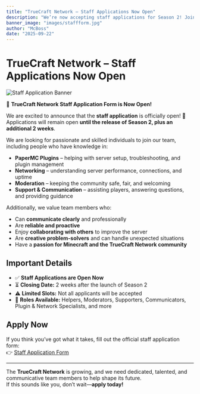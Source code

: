 ```yaml
---
title: "TrueCraft Network – Staff Applications Now Open"
description: "We’re now accepting staff applications for Season 2! Join the TrueCraft Network team and help us grow."
banner_image: "images/staffform.jpg"
author: "McBoss"
date: "2025-09-22"
---
```


# TrueCraft Network – Staff Applications Now Open

![Staff Application Banner](https://news.truecraft.top/static/images/staffform.jpg)

📢 **TrueCraft Network Staff Application Form is Now Open!**  

We are excited to announce that the **staff application** is officially open! 🎉  
Applications will remain open **until the release of Season 2, plus an additional 2 weeks**.  

We are looking for passionate and skilled individuals to join our team, including people who have knowledge in:  
- **PaperMC Plugins** – helping with server setup, troubleshooting, and plugin management  
- **Networking** – understanding server performance, connections, and uptime  
- **Moderation** – keeping the community safe, fair, and welcoming  
- **Support & Communication** – assisting players, answering questions, and providing guidance  

Additionally, we value team members who:  
- Can **communicate clearly** and professionally  
- Are **reliable and proactive**  
- Enjoy **collaborating with others** to improve the server  
- Are **creative problem-solvers** and can handle unexpected situations  
- Have a **passion for Minecraft and the TrueCraft Network community**  

## Important Details
- ✅ **Staff Applications are Open Now**  
- ⏳ **Closing Date:** 2 weeks after the launch of Season 2  
- ⚠️ **Limited Slots:** Not all applicants will be accepted  
- 📌 **Roles Available:** Helpers, Moderators, Supporters, Communicators, Plugin & Network Specialists, and more  

## Apply Now
If you think you’ve got what it takes, fill out the official staff application form:  
👉 [Staff Application Form](https://forms.gle/jcKkiUzXWUK3pibB6)  

---

The **TrueCraft Network** is growing, and we need dedicated, talented, and communicative team members to help shape its future.  
If this sounds like you, don’t wait—**apply today!**
